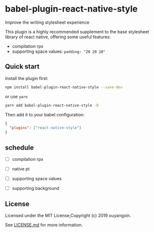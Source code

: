 # babel-plugin-react-native-style

Improve the writing stylesheet experience

This plugin is a highly recommended supplement to the base stylesheet library of react native, offering some useful features:

- compilation rpx
- supporting space values: `padding: "20 20 10"`

## Quick start

Install the plugin first:

```bash
npm install babel-plugin-react-native-style --save-dev
```

or use `yarn`

```bash
yarn add babel-plugin-react-native-style -D
```

Then add it to your babel configuration:

```json
{
  "plugins": ["react-native-style"]
}
```

## schedule
- [ ] compilation rpx
- [ ] native pt
- [ ] supporting space values
- [ ] supporting background


## License
Licensed under the MIT License,Copyright (c) 2019 ouyangxin.

See [LICENSE.md](./LICENSE) for more information.

